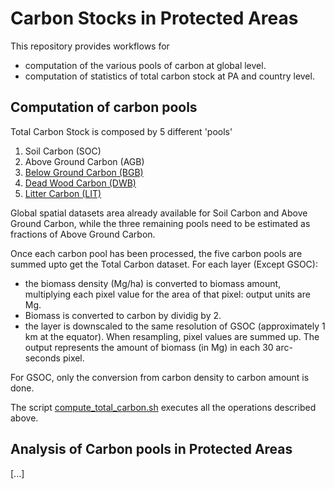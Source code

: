 # Carbon Stocks in Protected Areas

This repository provides workflows for 
-  computation of the various pools of carbon at global level. 
-  computation of statistics of total carbon stock at PA and country level.

## Computation of carbon pools

Total Carbon Stock is composed by 5 different 'pools'
1. Soil Carbon (SOC)
2. Above Ground Carbon (AGB)
3. [Below Ground Carbon (BGB)](/bgb_processing)
4. [Dead Wood Carbon (DWB)](/dwb_lit_processing)
5. [Litter Carbon (LIT)](/dwb_lit_processing)

Global spatial datasets area already available for Soil Carbon and Above Ground Carbon, while the three remaining pools need to be estimated as fractions of Above Ground Carbon.  

Once each carbon pool has been processed, the five carbon pools are summed upto get the Total Carbon dataset.
For each layer (Except GSOC):
- the biomass density (Mg/ha) is converted to biomass amount, multiplying each pixel value for the area of that pixel: output units are Mg.  
- Biomass is converted to carbon by dividig by 2.
- the layer is downscaled to the same resolution of GSOC (approximately 1 km at the equator). When resampling, pixel values are summed up. The output represents the amount of biomass (in Mg) in each 30 arc-seconds pixel.  

For GSOC, only the conversion from carbon density to carbon amount is done.

The script [compute_total_carbon.sh](./compute_total_carbon.sh) executes all the operations described above.  


## Analysis of Carbon pools in Protected Areas

[...]


